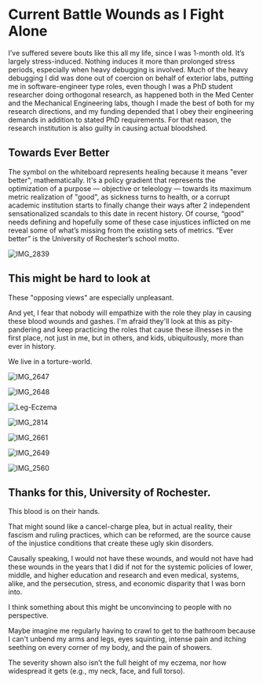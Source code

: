 # Current Battle Wounds as I Fight Alone

I’ve suffered severe bouts like this all my life, since I was 1-month old. It’s largely stress-induced. Nothing induces it more than prolonged stress periods, especially when heavy debugging is involved. Much of the heavy debugging I did was done out of coercion on behalf of exterior labs, putting me in software-engineer type roles, even though I was a PhD student researcher doing orthogonal research, as happened both in the Med Center and the Mechanical Engineering labs, though I made the best of both for my research directions, and my funding depended that I obey their engineering demands in addition to stated PhD requirements. For that reason, the research institution is also guilty in causing actual bloodshed.

## Towards Ever Better

The symbol on the whiteboard represents healing because it means "ever better", mathematically. It's a policy gradient that represents the optimization of a purpose — objective or teleology — towards its maximum metric realization of "good", as sickness turns to health, or a corrupt academic institution starts to finally change their ways after 2 independent sensationalized scandals to this date in recent history. Of course, “good” needs defining and hopefully some of these case injustices inflicted on me reveal some of what’s missing from the existing sets of metrics. “Ever better” is the University of Rochester’s school motto.

![IMG_2839](https://github.com/slerman12/BrokenWisdoms/assets/9126603/167a5106-17a8-4c09-a3aa-1b40604c453c)

## This might be hard to look at

These "opposing views" are especially unpleasant.

And yet, I fear that nobody will empathize with the role they play in causing these blood wounds and gashes. I'm afraid they'll look at this as pity-pandering and keep practicing the roles that cause these illnesses in the first place, not just in me, but in others, and kids, ubiquitously, more than ever in history.

We live in a torture-world.

![IMG_2647](https://github.com/slerman12/BrokenWisdoms/assets/9126603/a5626beb-b0fd-4862-ae9f-0b03be56e79f)

![IMG_2648](https://github.com/slerman12/BrokenWisdoms/assets/9126603/1112f270-57d2-434d-b4bb-9ed3bf1e9520)

![Leg-Eczema](https://github.com/animal-tree/BrokenWisdoms/assets/142250284/74015537-382e-4686-b751-eaedb1859d52)


![IMG_2814](https://github.com/slerman12/BrokenWisdoms/assets/9126603/ab3c0314-cb60-498d-90c3-582c5e0c8659)


![IMG_2661](https://github.com/animal-tree/BrokenWisdoms/assets/142250284/8580ed2a-260a-40be-804b-446230fab5ab)


![IMG_2649](https://github.com/slerman12/BrokenWisdoms/assets/9126603/40fdd37e-76e2-4087-823c-35cacd911f69)

![IMG_2560](https://github.com/slerman12/BrokenWisdoms/assets/9126603/adebf6c9-20a4-4895-be8f-088ff61a60c1)

## Thanks for this, University of Rochester.

This blood is on their hands.

That might sound like a cancel-charge plea, but in actual reality, their fascism and ruling practices, which can be reformed, are the source cause of the injustice conditions that create these ugly skin disorders.


Causally speaking, I would not have these wounds, and would not have had these wounds in the years that I did if not for the systemic policies of lower, middle, and higher education and research and even medical, systems, alike, and the persecution, stress, and economic disparity that I was born into.

I think something about this might be unconvincing to people with no perspective.

Maybe imagine me regularly having to crawl to get to the bathroom because I can't unbend my arms and legs, eyes squinting, intense pain and itching seething on every corner of my body, and the pain of showers.

The severity shown also isn’t the full height of my eczema, nor how widespread it gets (e.g., my neck, face, and full torso).
